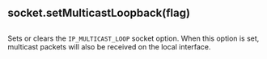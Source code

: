 ## socket.setMulticastLoopback(flag)

## 

Sets or clears the `IP_MULTICAST_LOOP` socket option. When this option is set, multicast
packets will also be received on the local interface.